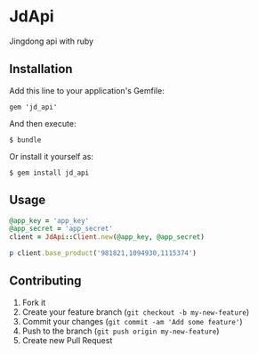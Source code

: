 # JdApi

Jingdong api with ruby

## Installation

Add this line to your application's Gemfile:

    gem 'jd_api'

And then execute:

    $ bundle

Or install it yourself as:

    $ gem install jd_api

## Usage

```ruby
@app_key = 'app_key'
@app_secret = 'app_secret'
client = JdApi::Client.new(@app_key, @app_secret)

p client.base_product('981821,1094930,1115374')
```

## Contributing

1. Fork it
2. Create your feature branch (`git checkout -b my-new-feature`)
3. Commit your changes (`git commit -am 'Add some feature'`)
4. Push to the branch (`git push origin my-new-feature`)
5. Create new Pull Request
